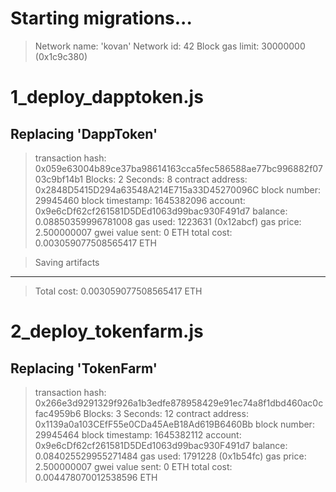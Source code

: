 Starting migrations...
======================
> Network name:    'kovan'
> Network id:      42
> Block gas limit: 30000000 (0x1c9c380)


1_deploy_dapptoken.js
=====================

   Replacing 'DappToken'
   ---------------------
   > transaction hash:    0x059e63004b89ce37ba98614163cca5fec586588ae77bc996882f0703c9bf14b1
   > Blocks: 2            Seconds: 8
   > contract address:    0x2848D5415D294a63548A214E715a33D45270096C
   > block number:        29945460
   > block timestamp:     1645382096
   > account:             0x9e6cDf62cf261581D5DEd1063d99bac930F491d7
   > balance:             0.08850359996781008
   > gas used:            1223631 (0x12abcf)
   > gas price:           2.500000007 gwei
   > value sent:          0 ETH
   > total cost:          0.003059077508565417 ETH

   > Saving artifacts
   -------------------------------------
   > Total cost:     0.003059077508565417 ETH


2_deploy_tokenfarm.js
=====================

   Replacing 'TokenFarm'
   ---------------------
   > transaction hash:    0x266e3d9291329f926a1b3edfe878958429e91ec74a8f1dbd460ac0cfac4959b6
   > Blocks: 3            Seconds: 12
   > contract address:    0x1139a0a103CEfF55e0CDa45AeB18Ad619B6460Bb
   > block number:        29945464
   > block timestamp:     1645382112
   > account:             0x9e6cDf62cf261581D5DEd1063d99bac930F491d7
   > balance:             0.084025529955271484
   > gas used:            1791228 (0x1b54fc)
   > gas price:           2.500000007 gwei
   > value sent:          0 ETH
   > total cost:          0.004478070012538596 ETH

